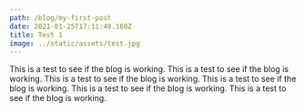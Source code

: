 ```yaml
---
path: /blog/my-first-post
date: 2021-01-25T17:11:49.160Z
title: Test 1
image: ../static/assets/test.jpg
---
```

This is a test to see if the blog is working. This is a test to see if the blog is working. This is a test to see if the blog is working. This is a test to see if the blog is working. This is a test to see if the blog is working. This is a test to see if the blog is working.
